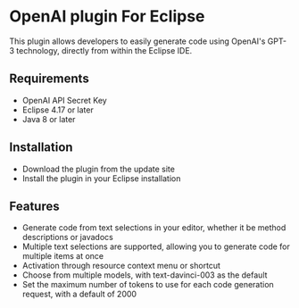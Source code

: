 # OpenAI plugin For Eclipse
This plugin allows developers to easily generate code using OpenAI's GPT-3 technology, directly from within the Eclipse IDE.

## Requirements
- OpenAI API Secret Key
- Eclipse 4.17 or later
- Java 8 or later

## Installation
- Download the plugin from the update site
- Install the plugin in your Eclipse installation

## Features
- Generate code from text selections in your editor, whether it be method descriptions or javadocs
- Multiple text selections are supported, allowing you to generate code for multiple items at once
- Activation through resource context menu or shortcut 
- Choose from multiple models, with text-davinci-003 as the default
- Set the maximum number of tokens to use for each code generation request, with a default of 2000
